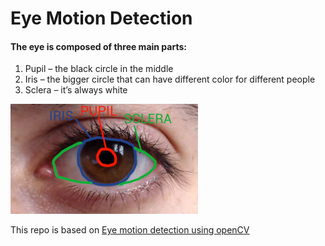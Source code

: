 # Eye Motion Detection

#### The eye is composed of three main parts:

1. Pupil – the black circle in the middle
2. Iris – the bigger circle that can have different color for different people
3. Sclera – it’s always white

![eye.png](eye.png)

This repo is based on [Eye motion detection using openCV](https://pysource.com/2019/01/04/eye-motion-tracking-opencv-with-python/)
